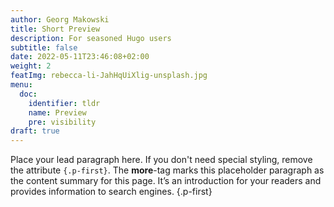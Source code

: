 ```yaml
---
author: Georg Makowski
title: Short Preview
description: For seasoned Hugo users
subtitle: false
date: 2022-05-11T23:46:08+02:00 
weight: 2
featImg: rebecca-li-JahHqUiXlig-unsplash.jpg
menu:
  doc:
    identifier: tldr
    name: Preview
    pre: visibility
draft: true
---
```


Place your lead paragraph here. If you don't need special styling, remove the attribute `{.p-first}`. The **more**-tag marks this placeholder paragraph as the content summary for this page. It’s an introduction for your readers and provides information to search engines.
{.p-first} <!--more-->
